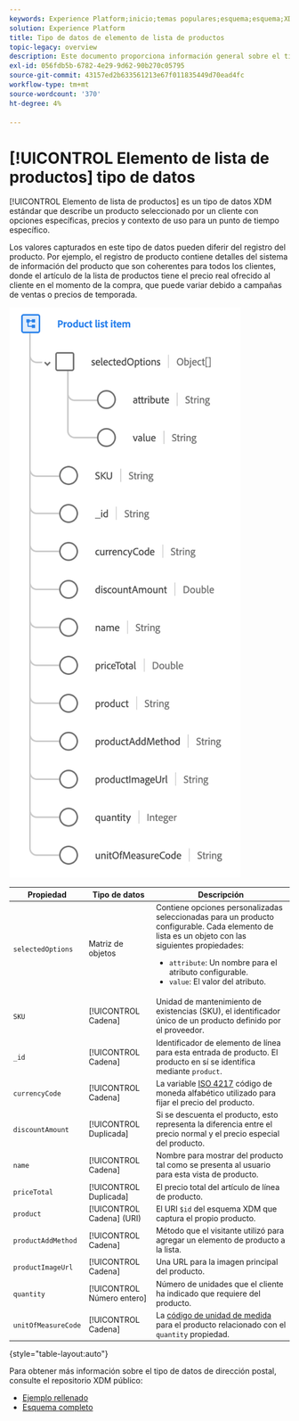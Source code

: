 ```yaml
---
keywords: Experience Platform;inicio;temas populares;esquema;esquema;XDM;campos;esquemas;esquemas;dirección;xdm:dirección;tipo de datos;tipo de datos;tipo de datos;tipo de datos;
solution: Experience Platform
title: Tipo de datos de elemento de lista de productos
topic-legacy: overview
description: Este documento proporciona información general sobre el tipo de datos XDM del elemento de lista de productos.
exl-id: 056fdb5b-6782-4e29-9d62-90b270c05795
source-git-commit: 43157ed2b633561213e67f011835449d70ead4fc
workflow-type: tm+mt
source-wordcount: '370'
ht-degree: 4%

---
```


# [!UICONTROL Elemento de lista de productos] tipo de datos

[!UICONTROL Elemento de lista de productos] es un tipo de datos XDM estándar que describe un producto seleccionado por un cliente con opciones específicas, precios y contexto de uso para un punto de tiempo específico.

Los valores capturados en este tipo de datos pueden diferir del registro del producto. Por ejemplo, el registro de producto contiene detalles del sistema de información del producto que son coherentes para todos los clientes, donde el artículo de la lista de productos tiene el precio real ofrecido al cliente en el momento de la compra, que puede variar debido a campañas de ventas o precios de temporada.

![](../images/data-types/product-list-item.png)

| Propiedad | Tipo de datos | Descripción |
| --- | --- | --- |
| `selectedOptions` | Matriz de objetos | Contiene opciones personalizadas seleccionadas para un producto configurable. Cada elemento de lista es un objeto con las siguientes propiedades:<ul><li>`attribute`: Un nombre para el atributo configurable.</li><li>`value`: El valor del atributo.</li></ul> |
| `SKU` | [!UICONTROL Cadena] | Unidad de mantenimiento de existencias (SKU), el identificador único de un producto definido por el proveedor. |
| `_id` | [!UICONTROL Cadena] | Identificador de elemento de línea para esta entrada de producto. El producto en sí se identifica mediante `product`. |
| `currencyCode` | [!UICONTROL Cadena] | La variable [ISO 4217](https://www.iso.org/iso-4217-currency-codes.html) código de moneda alfabético utilizado para fijar el precio del producto. |
| `discountAmount` | [!UICONTROL Duplicada] | Si se descuenta el producto, esto representa la diferencia entre el precio normal y el precio especial del producto. |
| `name` | [!UICONTROL Cadena] | Nombre para mostrar del producto tal como se presenta al usuario para esta vista de producto. |
| `priceTotal` | [!UICONTROL Duplicada] | El precio total del artículo de línea de producto. |
| `product` | [!UICONTROL Cadena] (URI) | El URI `$id` del esquema XDM que captura el propio producto. |
| `productAddMethod` | [!UICONTROL Cadena] | Método que el visitante utilizó para agregar un elemento de producto a la lista. |
| `productImageUrl` | [!UICONTROL Cadena] | Una URL para la imagen principal del producto. |
| `quantity` | [!UICONTROL Número entero] | Número de unidades que el cliente ha indicado que requiere del producto. |
| `unitOfMeasureCode` | [!UICONTROL Cadena] | La [código de unidad de medida](https://ucum.org/ucum) para el producto relacionado con el `quantity` propiedad. |

{style=&quot;table-layout:auto&quot;}

Para obtener más información sobre el tipo de datos de dirección postal, consulte el repositorio XDM público:

* [Ejemplo rellenado](https://github.com/adobe/xdm/blob/master/components/datatypes/productlistitem.example.1.json)
* [Esquema completo](https://github.com/adobe/xdm/blob/master/components/datatypes/productlistitem.schema.json)
